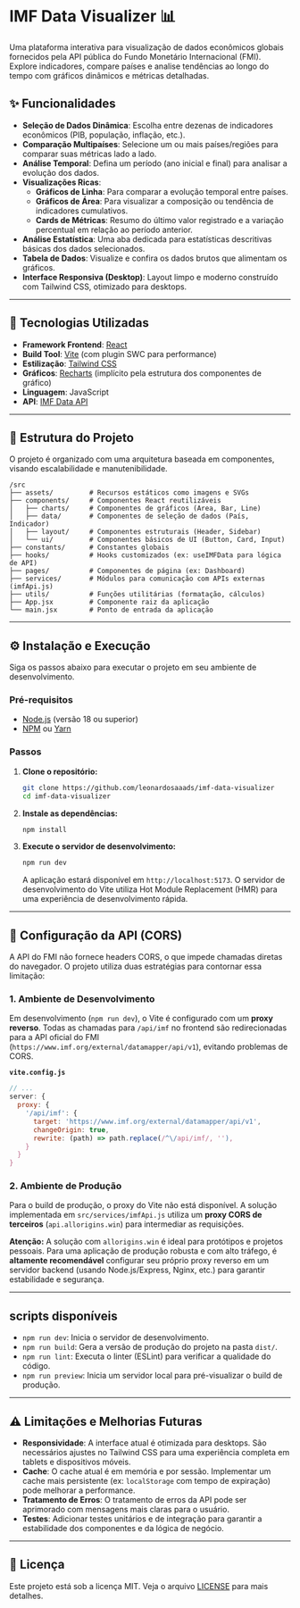 # IMF Data Visualizer 📊

Uma plataforma interativa para visualização de dados econômicos globais fornecidos pela API pública do Fundo Monetário Internacional (FMI). Explore indicadores, compare países e analise tendências ao longo do tempo com gráficos dinâmicos e métricas detalhadas.

## ✨ Funcionalidades

  * **Seleção de Dados Dinâmica**: Escolha entre dezenas de indicadores econômicos (PIB, população, inflação, etc.).
  * **Comparação Multipaíses**: Selecione um ou mais países/regiões para comparar suas métricas lado a lado.
  * **Análise Temporal**: Defina um período (ano inicial e final) para analisar a evolução dos dados.
  * **Visualizações Ricas**:
      * **Gráficos de Linha**: Para comparar a evolução temporal entre países.
      * **Gráficos de Área**: Para visualizar a composição ou tendência de indicadores cumulativos.
      * **Cards de Métricas**: Resumo do último valor registrado e a variação percentual em relação ao período anterior.
  * **Análise Estatística**: Uma aba dedicada para estatísticas descritivas básicas dos dados selecionados.
  * **Tabela de Dados**: Visualize e confira os dados brutos que alimentam os gráficos.
  * **Interface Responsiva (Desktop)**: Layout limpo e moderno construído com Tailwind CSS, otimizado para desktops.

-----

## 🚀 Tecnologias Utilizadas

  * **Framework Frontend**: [React](https://react.dev/)
  * **Build Tool**: [Vite](https://vitejs.dev/) (com plugin SWC para performance)
  * **Estilização**: [Tailwind CSS](https://tailwindcss.com/)
  * **Gráficos**: [Recharts](https://recharts.org/) (implícito pela estrutura dos componentes de gráfico)
  * **Linguagem**: JavaScript
  * **API**: [IMF Data API](https://data.imf.org/)

-----

## 📂 Estrutura do Projeto

O projeto é organizado com uma arquitetura baseada em componentes, visando escalabilidade e manutenibilidade.

```
/src
├── assets/         # Recursos estáticos como imagens e SVGs
├── components/     # Componentes React reutilizáveis
│   ├── charts/     # Componentes de gráficos (Area, Bar, Line)
│   ├── data/       # Componentes de seleção de dados (País, Indicador)
│   ├── layout/     # Componentes estruturais (Header, Sidebar)
│   └── ui/         # Componentes básicos de UI (Button, Card, Input)
├── constants/      # Constantes globais
├── hooks/          # Hooks customizados (ex: useIMFData para lógica de API)
├── pages/          # Componentes de página (ex: Dashboard)
├── services/       # Módulos para comunicação com APIs externas (imfApi.js)
├── utils/          # Funções utilitárias (formatação, cálculos)
├── App.jsx         # Componente raiz da aplicação
└── main.jsx        # Ponto de entrada da aplicação
```

-----

## ⚙️ Instalação e Execução

Siga os passos abaixo para executar o projeto em seu ambiente de desenvolvimento.

### Pré-requisitos

  * [Node.js](https://nodejs.org/) (versão 18 ou superior)
  * [NPM](https://www.npmjs.com/) ou [Yarn](https://yarnpkg.com/)

### Passos

1.  **Clone o repositório:**

    ```bash
    git clone https://github.com/leonardosaaads/imf-data-visualizer
    cd imf-data-visualizer
    ```

2.  **Instale as dependências:**

    ```bash
    npm install
    ```

3.  **Execute o servidor de desenvolvimento:**

    ```bash
    npm run dev
    ```

    A aplicação estará disponível em `http://localhost:5173`. O servidor de desenvolvimento do Vite utiliza Hot Module Replacement (HMR) para uma experiência de desenvolvimento rápida.

-----

## 🔌 Configuração da API (CORS)

A API do FMI não fornece headers CORS, o que impede chamadas diretas do navegador. O projeto utiliza duas estratégias para contornar essa limitação:

### 1\. Ambiente de Desenvolvimento

Em desenvolvimento (`npm run dev`), o Vite é configurado com um **proxy reverso**. Todas as chamadas para `/api/imf` no frontend são redirecionadas para a API oficial do FMI (`https://www.imf.org/external/datamapper/api/v1`), evitando problemas de CORS.

**`vite.config.js`**

```javascript
// ...
server: {
  proxy: {
    '/api/imf': {
      target: 'https://www.imf.org/external/datamapper/api/v1',
      changeOrigin: true,
      rewrite: (path) => path.replace(/^\/api/imf/, ''),
    }
  }
}
```

### 2\. Ambiente de Produção

Para o build de produção, o proxy do Vite não está disponível. A solução implementada em `src/services/imfApi.js` utiliza um **proxy CORS de terceiros** (`api.allorigins.win`) para intermediar as requisições.

**Atenção:** A solução com `allorigins.win` é ideal para protótipos e projetos pessoais. Para uma aplicação de produção robusta e com alto tráfego, é **altamente recomendável** configurar seu próprio proxy reverso em um servidor backend (usando Node.js/Express, Nginx, etc.) para garantir estabilidade e segurança.

-----

## scripts disponíveis

  * `npm run dev`: Inicia o servidor de desenvolvimento.
  * `npm run build`: Gera a versão de produção do projeto na pasta `dist/`.
  * `npm run lint`: Executa o linter (ESLint) para verificar a qualidade do código.
  * `npm run preview`: Inicia um servidor local para pré-visualizar o build de produção.

-----

## ⚠️ Limitações e Melhorias Futuras

  * **Responsividade**: A interface atual é otimizada para desktops. São necessários ajustes no Tailwind CSS para uma experiência completa em tablets e dispositivos móveis.
  * **Cache**: O cache atual é em memória e por sessão. Implementar um cache mais persistente (ex: `localStorage` com tempo de expiração) pode melhorar a performance.
  * **Tratamento de Erros**: O tratamento de erros da API pode ser aprimorado com mensagens mais claras para o usuário.
  * **Testes**: Adicionar testes unitários e de integração para garantir a estabilidade dos componentes e da lógica de negócio.

-----

## 📄 Licença

Este projeto está sob a licença MIT. Veja o arquivo [LICENSE](https://www.google.com/search?q=LICENSE) para mais detalhes.